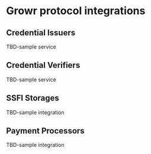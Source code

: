# Growr protocol integrations
## Credential Issuers
TBD-sample service
## Credential Verifiers
TBD-sample service
## SSFI Storages
TBD-sample integration
## Payment Processors
TBD-sample integration

